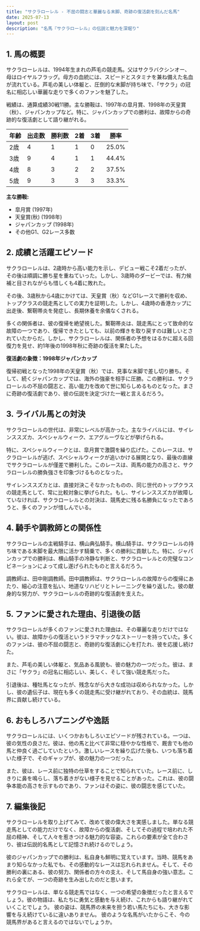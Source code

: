 ```yaml
---
title: "サクラローレル - 不屈の闘志と華麗なる末脚、奇跡の復活劇を刻んだ名馬"
date: 2025-07-13
layout: post
description: "名馬『サクラローレル』の伝説と魅力を深堀り"
---
```


## 1. 馬の概要

サクラローレルは、1994年生まれの芦毛の競走馬。父はサクラバクシンオー、母はロイヤルフラッグ。母方の血統には、スピードとスタミナを兼ね備えた名血が流れている。芦毛の美しい体躯と、圧倒的な末脚が持ち味で、「サクラ」の冠名に相応しい華麗な走りで多くのファンを魅了した。

戦績は、通算成績30戦11勝。主な勝鞍は、1997年の皐月賞、1998年の天皇賞（秋）、ジャパンカップなど。特に、ジャパンカップでの勝利は、故障からの奇跡的な復活劇として語り継がれる。

| 年齢 | 出走数 | 勝利数 | 2着 | 3着 | 勝率 |
|---|---|---|---|---|---|
| 2歳 | 4 | 1 | 1 | 0 | 25.0% |
| 3歳 | 9 | 4 | 1 | 1 | 44.4% |
| 4歳 | 8 | 3 | 2 | 2 | 37.5% |
| 5歳 | 9 | 3 | 3 | 3 | 33.3% |

**主な勝鞍:**

* 皐月賞 (1997年)
* 天皇賞(秋) (1998年)
* ジャパンカップ (1998年)
* その他G1、G2レース多数


## 2. 成績と活躍エピソード

サクラローレルは、2歳時から高い能力を示し、デビュー戦こそ2着だったが、その後は順調に勝ち星を重ねていった。しかし、3歳時のダービーでは、有力候補と目されながらも惜しくも4着に敗れた。

その後、3歳秋から4歳にかけては、天皇賞（秋）などG1レースで勝利を収め、トップクラスの競走馬としての実力を証明した。しかし、4歳時の香港カップに出走後、繋靭帯炎を発症し、長期休養を余儀なくされる。

多くの関係者は、彼の復帰を絶望視した。繋靭帯炎は、競走馬にとって致命的な故障の一つであり、復帰できたとしても、以前の輝きを取り戻すのは難しいとされていたからだ。しかし、サクラローレルは、関係者の予想をはるかに超える回復力を見せ、約1年後の1998年秋に奇跡の復活を果たした。

**復活劇の象徴：1998年ジャパンカップ**

復帰初戦となった1998年の天皇賞（秋）では、見事な末脚で差し切り勝ち。そして、続くジャパンカップでは、海外の強豪を相手に圧勝。この勝利は、サクラローレルの不屈の闘志と、高い能力を改めて世に知らしめるものとなった。まさに奇跡の復活劇であり、彼の伝説を決定づけた一戦と言えるだろう。

## 3. ライバル馬との対決

サクラローレルの世代は、非常にレベルが高かった。主なライバルには、サイレンススズカ、スペシャルウィーク、エアグルーヴなどが挙げられる。

特に、スペシャルウィークとは、皐月賞で激闘を繰り広げた。このレースは、サクラローレルが逃げ、スペシャルウィークが追いかける展開となり、最後の直線でサクラローレルが僅差で勝利した。このレースは、両馬の能力の高さと、サクラローレルの勝負強さを印象づけるものとなった。

サイレンススズカとは、直接対決こそなかったものの、同じ世代のトップクラスの競走馬として、常に比較対象に挙げられた。もし、サイレンススズカが故障していなければ、サクラローレルとの対決は、競馬史に残る名勝負になったであろうと、多くのファンが惜しんでいる。


## 4. 騎手や調教師との関係性

サクラローレルの主戦騎手は、横山典弘騎手。横山騎手は、サクラローレルの持ち味である末脚を最大限に活かす騎乗で、多くの勝利に貢献した。特に、ジャパンカップでの勝利は、横山騎手の冷静な判断と、サクラローレルとの完璧なコンビネーションによって成し遂げられたものと言えるだろう。

調教師は、田中剛調教師。田中調教師は、サクラローレルの故障からの復帰にあたり、細心の注意を払い、地道なリハビリとトレーニングを繰り返した。彼の献身的な努力が、サクラローレルの奇跡的な復活劇を支えた。

## 5. ファンに愛された理由、引退後の話

サクラローレルが多くのファンに愛された理由は、その華麗な走りだけではない。彼は、故障からの復活というドラマチックなストーリーを持っていた。多くのファンは、彼の不屈の闘志と、奇跡的な復活劇に心を打たれ、彼を応援し続けた。

また、芦毛の美しい体躯と、気品ある風貌も、彼の魅力の一つだった。彼は、まさに「サクラ」の冠名に相応しい、美しく、そして強い競走馬だった。

引退後は、種牡馬となったが、残念ながら大きな成功は収められなかった。しかし、彼の遺伝子は、現在も多くの競走馬に受け継がれており、その血統は、競馬界に貢献し続けている。


## 6. おもしろハプニングや逸話

サクラローレルには、いくつかおもしろいエピソードが残されている。一つは、彼の気性の良さだ。彼は、他の馬と比べて非常に穏やかな性格で、厩舎でも他の馬と仲良く過ごしていたという。激しいレースを繰り広げた後も、いつも落ち着いた様子で、そのギャップが、彼の魅力の一つだった。

また、彼は、レース前に独特の仕草をすることで知られていた。レース前に、しきりに鼻を鳴らし、落ち着きがない様子を見せることがあった。これは、彼の闘争本能の高さを示すものであり、ファンはその姿に、彼の闘志を感じていた。


## 7. 編集後記

サクラローレルを取り上げてみて、改めて彼の偉大さを実感しました。単なる競走馬としての能力だけでなく、故障からの復活劇、そしてその過程で培われた不屈の精神、そして人々を惹きつける魅力的な容姿。これらの要素が全て合わさり、彼は伝説的名馬として記憶され続けるのでしょう。

彼のジャパンカップでの勝利は、私自身も鮮明に覚えています。当時、競馬をあまり知らなかった私でも、その感動的なレースは忘れられません。そして、その勝利の裏にある、彼の努力、関係者の方々の支え、そして馬自身の強い意志。これら全てが、一つの奇跡を生み出したのだと思います。

サクラローレルは、単なる競走馬ではなく、一つの希望の象徴だったと言えるでしょう。彼の物語は、私たちに勇気と感動を与え続け、これからも語り継がれていくことでしょう。  彼の姿は、競馬界の未来を担う若い馬たちにも、大きな影響を与え続けているに違いありません。  彼のような名馬がいたからこそ、今の競馬界があると言えるのではないでしょうか。
